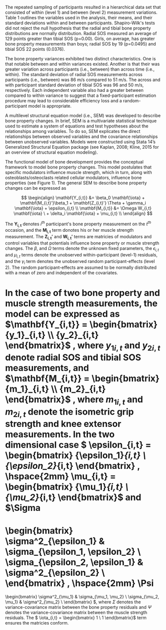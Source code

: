 The repeated sampling of participants resulted in a hierarchical data set that consisted of within (level 1) and between (level 2) measurement variations. Table 1 outlines the variables used in the analysis, their means, and their standard deviations within and between participants. Shapiro-Wilk's tests did not reject the null hypothesis that the radial and tibial bone property distributions are normally distribution. Radial SOS measured an average of 129 points greater than tibial SOS (p=0.00). Girls, on average, has greater bone property measurements than boys; radial SOS by 19 (p=0.0495) and tibial SOS 22 points (0.0376). 

The bone property variances exhibited two distinct characteristics. One is that notable between and within variances existed. Another is that their was greater variation across participants (i.e., between) than across time (i.e., within). The standard deviation of radial SOS measurements across participants (i.e., between) was 86 m/s compared to 51 m/s. The across and with participant standard deviation of tibial SOS was 96 and 50 m/s, respectively. Each independent variable also had a greater between compared to within variance to suggest that a fixed-participant estimation procedure may lead to considerable efficiency loss and a random-participant model is appropriate.

A multilevel structural equation model (i.e., SEM) was developed to describe bone property changes. In brief, SEM is a multivariate statistical technique used to estimate a system of equations and test hypotheses about the relationships among variables. To do so, SEM explicates the direct relationships between observed variables and the covariance relationships between unobserved variables. Models were constructed using Stata 14’s Generalized Structural Equation package (see Kaplan, 2008; Kline, 2015 for an overview of structural equation modeling). 

The functional model of bone development provides the conceptual framework to model bone property changes. This model postulates that specific modulators influence muscle strength, which in turn, along with osteoblasts/osteoclasts related cellular modulators, influence bone properties (see Figure 1). The general SEM to describe bone property changes can be expressed as

$$
\begin{align}
\mathbf{Y_{i,t}} 
&=  
\beta_0 \mathbf{\iota} + \mathbf{M_{i,t}'}\beta_1 + \mathbf{Z_{i,t}'} \Theta + \gamma_i \mathbf{\iota} + \epsilon_{i,t} \\
\mathbf{M_{i,t}} 
&= 
\Omega W_{i,t} \mathbf{\iota} \ + \delta_i \mathbf{\iota} + \mu_{i,t} \\
\end{align}
$$

The $\mathbf{Y_{i,t}}$ denotes $i^{th}$ participant's bone property measurement on the $t^{th}$ occasion, and the $\mathbf{M_{i,t}}$ term donotes his or her muscle strength measurement. The $\mathbf{Z_{i,t}'}$ and $\mathbf{W_{i,t}'}$ terms are matricies of modulators and control variables that potentials influence bone property or muscle strength changes. The $\beta$, and $\Omega$ terms denote the unknown fixed parameters, the $\epsilon_{i,t}$ and $\mu_{i,t}$ terms denote the unobserved within-participant (level-1) residuals, and the $\gamma_{i}$ term denotes the unobserved random participant-effects (level 2). The random participant-effects are assumed to be normally distributed with a mean of zero and independent of the covariates. 


In the case of two bone property and muscle strength measurements, the model can be expressed as 
$\mathbf{Y_{i,t}} = 
\begin{bmatrix}
    {y_1}_{i,t}  \\
    {y_2}_{i,t} 
\end{bmatrix}$
, where ${y_1}_{i,t}$ and ${y_2}_{i,t}$ denote radial SOS and tibial SOS measurements, and 
$\mathbf{M_{i,t}} =
\begin{bmatrix}
    {m_1}_{i,t}  \\
    {m_2}_{i,t} 
\end{bmatrix}$
, where ${m_1}_{i,t}$ and ${m_2}_{i,t}$ denote the isometric grip strength and knee extensor measurements. In the two dimensional case $ \epsilon_{i,t} = \begin{bmatrix}
    {\epsilon_1}_{i,t}  \\
    {\epsilon_2}_{i,t}
\end{bmatrix}
, \hspace{2mm}
\mu_{i,t} =
\begin{bmatrix}
    {\mu_1}_{i,t}  \\
    {\mu_2}_{i,t}
\end{bmatrix}$ and $\Sigma
= 
\begin{bmatrix}
    \sigma^2_{\epsilon_1} & \sigma_{\epsilon_1, \epsilon_2}  \\
    \sigma_{\epsilon_2, \epsilon_1} & \sigma^2_{\epsilon_2}  \\
\end{bmatrix} 
, \hspace{2mm}
\Psi
= 
\begin{bmatrix}
    \sigma^2_{\mu_1} & \sigma_{\mu_1, \mu_2}  \\
    \sigma_{\mu_2, \mu_1} & \sigma^2_{\mu_2}  \\
\end{bmatrix} $, where $\Sigma$ denotes the variance-covariance matrix between the bone property residuals and $\Psi$ denotes the variance-covariance matrix between the muscle strength residuals. The $
\iota_{i,t} =
\begin{bmatrix}
    1  \\
    1
\end{bmatrix}$ term ensures the matricies conform. 




